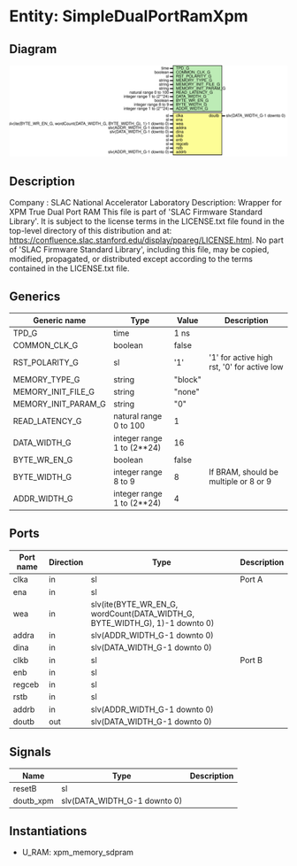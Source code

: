 # Entity: SimpleDualPortRamXpm

## Diagram

![Diagram](SimpleDualPortRamXpm.svg "Diagram")
## Description

Company    : SLAC National Accelerator Laboratory
Description: Wrapper for XPM True Dual Port RAM
This file is part of 'SLAC Firmware Standard Library'.
It is subject to the license terms in the LICENSE.txt file found in the
top-level directory of this distribution and at:
   https://confluence.slac.stanford.edu/display/ppareg/LICENSE.html.
No part of 'SLAC Firmware Standard Library', including this file,
may be copied, modified, propagated, or distributed except according to
the terms contained in the LICENSE.txt file.
## Generics

| Generic name        | Type                       | Value   | Description                                 |
| ------------------- | -------------------------- | ------- | ------------------------------------------- |
| TPD_G               | time                       | 1 ns    |                                             |
| COMMON_CLK_G        | boolean                    | false   |                                             |
| RST_POLARITY_G      | sl                         | '1'     | '1' for active high rst, '0' for active low |
| MEMORY_TYPE_G       | string                     | "block" |                                             |
| MEMORY_INIT_FILE_G  | string                     | "none"  |                                             |
| MEMORY_INIT_PARAM_G | string                     | "0"     |                                             |
| READ_LATENCY_G      | natural range 0 to 100     | 1       |                                             |
| DATA_WIDTH_G        | integer range 1 to (2**24) | 16      |                                             |
| BYTE_WR_EN_G        | boolean                    | false   |                                             |
| BYTE_WIDTH_G        | integer range 8 to 9       | 8       | If BRAM, should be multiple or 8 or 9       |
| ADDR_WIDTH_G        | integer range 1 to (2**24) | 4       |                                             |
## Ports

| Port name | Direction | Type                                                                        | Description |
| --------- | --------- | --------------------------------------------------------------------------- | ----------- |
| clka      | in        | sl                                                                          | Port A      |
| ena       | in        | sl                                                                          |             |
| wea       | in        | slv(ite(BYTE_WR_EN_G, wordCount(DATA_WIDTH_G, BYTE_WIDTH_G), 1)-1 downto 0) |             |
| addra     | in        | slv(ADDR_WIDTH_G-1 downto 0)                                                |             |
| dina      | in        | slv(DATA_WIDTH_G-1 downto 0)                                                |             |
| clkb      | in        | sl                                                                          | Port B      |
| enb       | in        | sl                                                                          |             |
| regceb    | in        | sl                                                                          |             |
| rstb      | in        | sl                                                                          |             |
| addrb     | in        | slv(ADDR_WIDTH_G-1 downto 0)                                                |             |
| doutb     | out       | slv(DATA_WIDTH_G-1 downto 0)                                                |             |
## Signals

| Name      | Type                         | Description |
| --------- | ---------------------------- | ----------- |
| resetB    | sl                           |             |
| doutb_xpm | slv(DATA_WIDTH_G-1 downto 0) |             |
## Instantiations

- U_RAM: xpm_memory_sdpram
